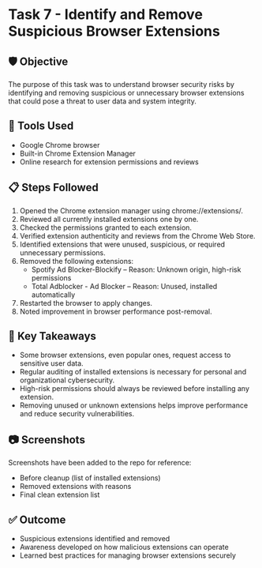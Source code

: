 # Task 7 - Identify and Remove Suspicious Browser Extensions

## 🛡 Objective
The purpose of this task was to understand browser security risks by identifying and removing suspicious or unnecessary browser extensions that could pose a threat to user data and system integrity.

## 🧰 Tools Used
- Google Chrome browser
- Built-in Chrome Extension Manager
- Online research for extension permissions and reviews

## 📋 Steps Followed
1. Opened the Chrome extension manager using chrome://extensions/.
2. Reviewed all currently installed extensions one by one.
3. Checked the permissions granted to each extension.
4. Verified extension authenticity and reviews from the Chrome Web Store.
5. Identified extensions that were unused, suspicious, or required unnecessary permissions.
6. Removed the following extensions:
   - Spotify Ad Blocker-Blockify – Reason: Unknown origin, high-risk permissions
   - Total Adblocker - Ad Blocker – Reason: Unused, installed automatically
7. Restarted the browser to apply changes.
8. Noted improvement in browser performance post-removal.

## 🧠 Key Takeaways
- Some browser extensions, even popular ones, request access to sensitive user data.
- Regular auditing of installed extensions is necessary for personal and organizational cybersecurity.
- High-risk permissions should always be reviewed before installing any extension.
- Removing unused or unknown extensions helps improve performance and reduce security vulnerabilities.

## 📷 Screenshots
Screenshots have been added to the repo for reference:
- Before cleanup (list of installed extensions)
- Removed extensions with reasons
- Final clean extension list

## ✅ Outcome
- Suspicious extensions identified and removed
- Awareness developed on how malicious extensions can operate
- Learned best practices for managing browser extensions securely
